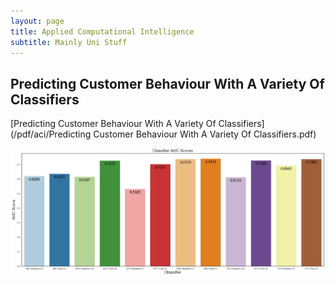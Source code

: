 ```yaml
---
layout: page
title: Applied Computational Intelligence
subtitle: Mainly Uni Stuff
---
```

## Predicting Customer Behaviour With A Variety Of Classifiers

[Predicting Customer Behaviour With A Variety Of Classifiers](/pdf/aci/Predicting Customer Behaviour With A Variety Of Classifiers.pdf)

<img src="/images/aci/customer_behaviour/fig11.jpg?raw=true"/>
